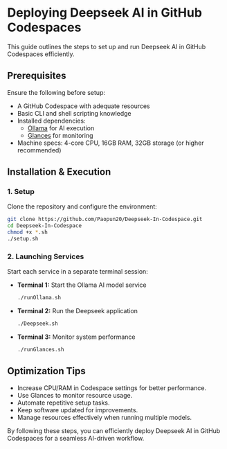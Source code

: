 # Deploying Deepseek AI in GitHub Codespaces

This guide outlines the steps to set up and run Deepseek AI in GitHub Codespaces efficiently.

## Prerequisites

Ensure the following before setup:
- A GitHub Codespace with adequate resources
- Basic CLI and shell scripting knowledge
- Installed dependencies:
  - [Ollama](https://ollama.ai) for AI execution
  - [Glances](https://nicolargo.github.io/glances/) for monitoring
- Machine specs: 4-core CPU, 16GB RAM, 32GB storage (or higher recommended)

## Installation & Execution

### 1. Setup
Clone the repository and configure the environment:
```bash
git clone https://github.com/Paopun20/Deepseek-In-Codespace.git
cd Deepseek-In-Codespace
chmod +x *.sh
./setup.sh
```

### 2. Launching Services
Start each service in a separate terminal session:
- **Terminal 1:** Start the Ollama AI model service
  ```bash
  ./runOllama.sh
  ```
- **Terminal 2:** Run the Deepseek application
  ```bash
  ./Deepseek.sh
  ```
- **Terminal 3:** Monitor system performance
  ```bash
  ./runGlances.sh
  ```

## Optimization Tips
- Increase CPU/RAM in Codespace settings for better performance.
- Use Glances to monitor resource usage.
- Automate repetitive setup tasks.
- Keep software updated for improvements.
- Manage resources effectively when running multiple models.

By following these steps, you can efficiently deploy Deepseek AI in GitHub Codespaces for a seamless AI-driven workflow.

